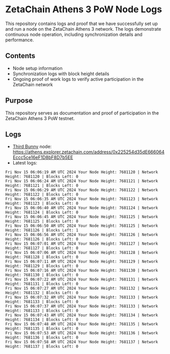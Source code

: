 # ZetaChain Athens 3 PoW Node Logs
This repository contains logs and proof that we have successfully set up and run a node on the ZetaChain Athens 3 network. The logs demonstrate continuous node operation, including synchronization details and performance.

## Contents
- Node setup information
- Synchronization logs with block height details
- Ongoing proof of work logs to verify active participation in the ZetaChain network

## Purpose
This repository serves as documentation and proof of participation in the ZetaChain Athens 3 PoW testnet.

## Logs

- [Third Bunny](https://thirdbunny.xyz/) node: https://athens.explorer.zetachain.com/address/0x225254d35dE666064Eccc5ce16eF1D8bF8D7b5EE
- Latest logs:
```
Fri Nov 15 06:06:19 AM UTC 2024 Your Node Height: 7681120 | Network Height: 7681120 | Blocks Left: 0
Fri Nov 15 06:06:24 AM UTC 2024 Your Node Height: 7681121 | Network Height: 7681121 | Blocks Left: 0
Fri Nov 15 06:06:29 AM UTC 2024 Your Node Height: 7681122 | Network Height: 7681122 | Blocks Left: 0
Fri Nov 15 06:06:35 AM UTC 2024 Your Node Height: 7681123 | Network Height: 7681123 | Blocks Left: 0
Fri Nov 15 06:06:40 AM UTC 2024 Your Node Height: 7681124 | Network Height: 7681124 | Blocks Left: 0
Fri Nov 15 06:06:45 AM UTC 2024 Your Node Height: 7681125 | Network Height: 7681125 | Blocks Left: 0
Fri Nov 15 06:06:50 AM UTC 2024 Your Node Height: 7681125 | Network Height: 7681126 | Blocks Left: 1
Fri Nov 15 06:06:56 AM UTC 2024 Your Node Height: 7681126 | Network Height: 7681126 | Blocks Left: 0
Fri Nov 15 06:07:01 AM UTC 2024 Your Node Height: 7681127 | Network Height: 7681127 | Blocks Left: 0
Fri Nov 15 06:07:06 AM UTC 2024 Your Node Height: 7681128 | Network Height: 7681128 | Blocks Left: 0
Fri Nov 15 06:07:11 AM UTC 2024 Your Node Height: 7681129 | Network Height: 7681129 | Blocks Left: 0
Fri Nov 15 06:07:16 AM UTC 2024 Your Node Height: 7681130 | Network Height: 7681130 | Blocks Left: 0
Fri Nov 15 06:07:22 AM UTC 2024 Your Node Height: 7681131 | Network Height: 7681131 | Blocks Left: 0
Fri Nov 15 06:07:27 AM UTC 2024 Your Node Height: 7681132 | Network Height: 7681132 | Blocks Left: 0
Fri Nov 15 06:07:32 AM UTC 2024 Your Node Height: 7681133 | Network Height: 7681133 | Blocks Left: 0
Fri Nov 15 06:07:37 AM UTC 2024 Your Node Height: 7681133 | Network Height: 7681133 | Blocks Left: 0
Fri Nov 15 06:07:43 AM UTC 2024 Your Node Height: 7681134 | Network Height: 7681134 | Blocks Left: 0
Fri Nov 15 06:07:48 AM UTC 2024 Your Node Height: 7681135 | Network Height: 7681135 | Blocks Left: 0
Fri Nov 15 06:07:53 AM UTC 2024 Your Node Height: 7681136 | Network Height: 7681136 | Blocks Left: 0
Fri Nov 15 06:07:58 AM UTC 2024 Your Node Height: 7681137 | Network Height: 7681137 | Blocks Left: 0
```

